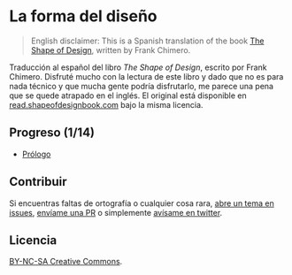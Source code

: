 # La forma del diseño

>English disclaimer: This is a Spanish translation of the book [The Shape of Design](http://read.shapeofdesignbook.com/), written by Frank Chimero. 

Traducción al español del libro _The Shape of Design_, escrito por Frank Chimero.
Disfruté mucho con la lectura de este libro y dado que no es para nada técnico y que mucha gente podría disfrutarlo, me parece una pena que se quede atrapado en el inglés.
El original está disponible en [read.shapeofdesignbook.com](http://read.shapeofdesignbook.com/) bajo la misma licencia.

## Progreso (1/14)
- [Prólogo](http://jaicab.com/the-shape-of-design-spanish/)


## Contribuir
Si encuentras faltas de ortografía o cualquier cosa rara, [abre un tema en issues](https://github.com/jaicab/localFont/issues/new), [envíame una PR](https://github.com/jaicab/localFont/compare/) o simplemente [avísame en twitter](https://twitter.com/jaicab_).


## Licencia
[BY-NC-SA Creative Commons](http://creativecommons.org/licenses/by-nc-sa/3.0/).

